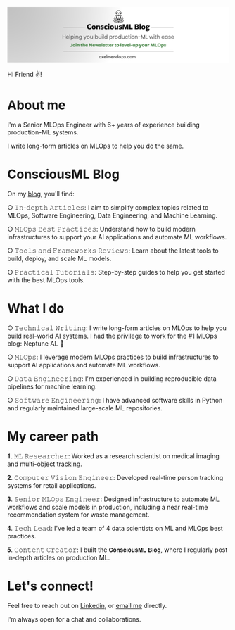 ![](consciousml-social-banner-centered.png)

Hi Friend :v:!

# About me
I'm a Senior MLOps Engineer with 6+ years of experience building production-ML systems.

I write long-form articles on MLOps to help you do the same.

# ConsciousML Blog
On my [blog](https://wwww.axelmendoza.com), you'll find:

○ 𝙸𝚗-𝚍𝚎𝚙𝚝𝚑 𝙰𝚛𝚝𝚒𝚌𝚕𝚎𝚜: I aim to simplify complex topics related to MLOps, Software Engineering, Data Engineering, and Machine Learning.

○ 𝙼𝙻𝙾𝚙𝚜 𝙱𝚎𝚜𝚝 𝙿𝚛𝚊𝚌𝚝𝚒𝚌𝚎𝚜: Understand how to build modern infrastructures to support your AI applications and automate ML workflows.

○ 𝚃𝚘𝚘𝚕𝚜 𝚊𝚗𝚍 𝙵𝚛𝚊𝚖𝚎𝚠𝚘𝚛𝚔𝚜 𝚁𝚎𝚟𝚒𝚎𝚠𝚜: Learn about the latest tools to build, deploy, and scale ML models.

○ 𝙿𝚛𝚊𝚌𝚝𝚒𝚌𝚊𝚕 𝚃𝚞𝚝𝚘𝚛𝚒𝚊𝚕𝚜: Step-by-step guides to help you get started with the best MLOps tools.

# What I do
○ 𝚃𝚎𝚌𝚑𝚗𝚒𝚌𝚊𝚕 𝚆𝚛𝚒𝚝𝚒𝚗𝚐: I write long-form articles on MLOps to help you build real-world AI systems. I had the privilege to work for the #1 MLOps blog: Neptune AI. 💪

○ 𝙼𝙻𝙾𝚙𝚜: I leverage modern MLOps practices to build infrastructures to support AI applications and automate ML workflows.

○ 𝙳𝚊𝚝𝚊 𝙴𝚗𝚐𝚒𝚗𝚎𝚎𝚛𝚒𝚗𝚐: I'm experienced in building reproducible data pipelines for machine learning.

○ 𝚂𝚘𝚏𝚝𝚠𝚊𝚛𝚎 𝙴𝚗𝚐𝚒𝚗𝚎𝚎𝚛𝚒𝚗𝚐: I have advanced software skills in Python and regularly maintained large-scale ML repositories.


# My career path

𝟏. 𝙼𝙻 𝚁𝚎𝚜𝚎𝚊𝚛𝚌𝚑𝚎𝚛: Worked as a research scientist on medical imaging and multi-object tracking.

𝟐. 𝙲𝚘𝚖𝚙𝚞𝚝𝚎𝚛 𝚅𝚒𝚜𝚒𝚘𝚗 𝙴𝚗𝚐𝚒𝚗𝚎𝚎𝚛: Developed real-time person tracking systems for retail applications.

𝟑. 𝚂𝚎𝚗𝚒𝚘𝚛 𝙼𝙻𝙾𝚙𝚜 𝙴𝚗𝚐𝚒𝚗𝚎𝚎𝚛: Designed infrastructure to automate ML workflows and scale models in production, including a near real-time recommendation system for waste management.

𝟒. 𝚃𝚎𝚌𝚑 𝙻𝚎𝚊𝚍: I've led a team of 4 data scientists on ML and MLOps best practices.

𝟓. 𝙲𝚘𝚗𝚝𝚎𝚗𝚝 𝙲𝚛𝚎𝚊𝚝𝚘𝚛: I built the 𝗖𝗼𝗻𝘀𝗰𝗶𝗼𝘂𝘀𝗠𝗟 𝗕𝗹𝗼𝗴, where I regularly post in-depth articles on production ML.


# Let's connect!
Feel free to reach out on [Linkedin](https://www.linkedin.com/in/axelmdz/), or [email me](mailto:axelmendoza@hotmail.fr) directly.

I'm always open for a chat and collaborations.
